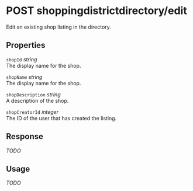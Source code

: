 # <span class="badge badge-light">POST</span> <span class="badge badge-light">shoppingdistrictdirectory/edit</span>


Edit an existing shop listing in the directory.

## Properties

`shopId` *string*  
The display name for the shop.

`shopName` *string*  
The display name for the shop.

`shopDescription` *string*  
A description of the shop.

`shopCreatorId` *integer*  
The ID of the user that has created the listing.


## Response

*TODO*

## Usage

*TODO*

